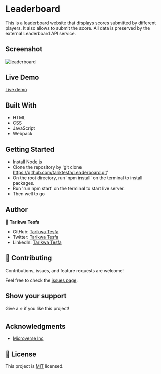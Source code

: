 # Leaderboard

This is a leaderboard website that displays scores submitted by different players. It also allows to submit the score. All data is preserved by the external Leaderboard API service.

## Screenshot

![leaderboard](https://user-images.githubusercontent.com/38283436/150935924-f161a79e-5c5a-470b-bbe2-b60462f1242b.png)


## Live Demo

[Live demo](https://tariktesfa.github.io/Leaderboard/dist)

## Built With

- HTML
- CSS 
- JavaScript
- Webpack

## Getting Started

- Install Node.js
- Clone the repository by 'git clone https://github.com/tariktesfa/Leaderboard.git' 
- On the root directory, run 'npm install' on the terminal to install packages.
- Run 'run npm start' on the terminal to start live server.
- Then well to go

## Author

👤 **Tarikwa Tesfa**

- GitHub: [Tarikwa Tesfa](https://github.com/tariktesfa)
- Twitter: [Tarikwa Tesfa](https://twitter.com/tarik_tesfa)
- LinkedIn: [Tarikwa Tesfa](https://www.linkedin.com/in/tarikwa-tesfa-232a64167/)

## 🤝 Contributing

Contributions, issues, and feature requests are welcome!

Feel free to check the [issues page](../../issues/).

## Show your support

Give a ⭐️ if you like this project!

## Acknowledgments

- [Microverse Inc](https://www.microverse.org/)

## 📝 License

This project is [MIT](./MIT.md) licensed.